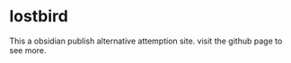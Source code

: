 # lostbird

This a obsidian publish alternative attemption site. visit the github page to see more.
